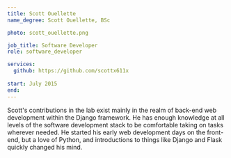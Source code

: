 ```yaml
---
title: Scott Ouellette
name_degree: Scott Ouellette, BSc

photo: scott_ouellette.png

job_title: Software Developer
role: software_developer

services:
  github: https://github.com/scottx611x
  
start: July 2015
end:
---
```

Scott's contributions in the lab exist mainly in the realm of back-end web development within the Django framework. He has enough knowledge at all levels of the software development stack to be comfortable taking on tasks wherever needed. He started his early web development days on the front-end, but a love of Python, and introductions to things like Django and Flask quickly changed his mind.